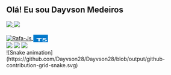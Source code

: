 ## Olá! Eu sou Dayvson Medeiros 
 <div>
  <a href="https://github.com/Dayvson28">
  <img height="160em" src="https://github-readme-stats.vercel.app/api?username=Dayvson28&show_icons=true&theme=dracula&include_all_commits=true&count_private=true"/>
  <img height="160em" src="https://github-readme-stats.vercel.app/api/top-langs/?username=Dayvson28&layout=compact&langs_count=7&theme=dracula"/>
</div>
  
  <div style="display: inline_block"><br>
  <img align="center" alt="Rafa-Js" height="20" width="40" src="<https://img.shields.io/badge/Flutter-02569B%3Fstyle%3Dfor-the-badge%26logo%3Dflutter%26logoColor%3Dwhite">
  <img align="center" alt="Rafa-Ts" height="20" width="40" src="https://raw.githubusercontent.com/devicons/devicon/master/icons/typescript/typescript-plain.svg">
  
</div>

<div
  <a href="https://www.instagram.com/dayvsonmedeiros" target="_blank"><img src="https://img.shields.io/badge/-Instagram-%23E4405F?style=for-the-badge&logo=instagram&logoColor=white" target="_blank"></a>
 	<a href = "mailto:dayvson.medeiros@hotmail.com"><img src="https://img.shields.io/badge/-Gmail-%23333?style=for-the-badge&logo=gmail&logoColor=white" target="_blank"></a>
  <a href="https://www.linkedin.com/in/dayvson-medeiros-79b504219" target="_blank"><img src="https://img.shields.io/badge/-LinkedIn-%230077B5?style=for-the-badge&logo=linkedin&logoColor=white" target="_blank"></a>
</div>
![Snake animation](https://github.com/Dayvson28/Dayvson28/blob/output/github-contribution-grid-snake.svg)
